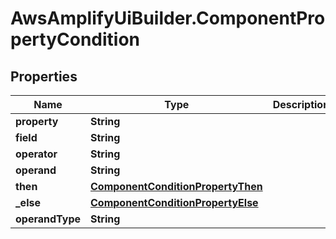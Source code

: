 # AwsAmplifyUiBuilder.ComponentPropertyCondition

## Properties

Name | Type | Description | Notes
------------ | ------------- | ------------- | -------------
**property** | **String** |  | [optional] 
**field** | **String** |  | [optional] 
**operator** | **String** |  | [optional] 
**operand** | **String** |  | [optional] 
**then** | [**ComponentConditionPropertyThen**](ComponentConditionPropertyThen.md) |  | [optional] 
**_else** | [**ComponentConditionPropertyElse**](ComponentConditionPropertyElse.md) |  | [optional] 
**operandType** | **String** |  | [optional] 


